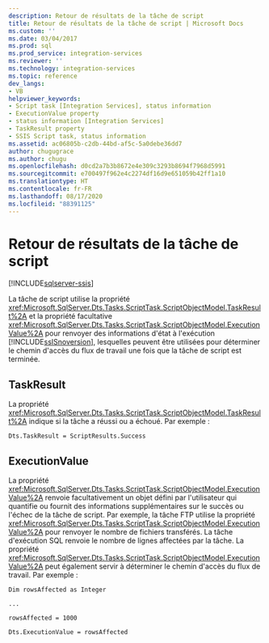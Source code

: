 ```yaml
---
description: Retour de résultats de la tâche de script
title: Retour de résultats de la tâche de script | Microsoft Docs
ms.custom: ''
ms.date: 03/04/2017
ms.prod: sql
ms.prod_service: integration-services
ms.reviewer: ''
ms.technology: integration-services
ms.topic: reference
dev_langs:
- VB
helpviewer_keywords:
- Script task [Integration Services], status information
- ExecutionValue property
- status information [Integration Services]
- TaskResult property
- SSIS Script task, status information
ms.assetid: ac06805b-c2db-44bd-af5c-5a0debe36dd7
author: chugugrace
ms.author: chugu
ms.openlocfilehash: d0cd2a7b3b8672e4e309c3293b8694f7968d5991
ms.sourcegitcommit: e700497f962e4c2274df16d9e651059b42ff1a10
ms.translationtype: HT
ms.contentlocale: fr-FR
ms.lasthandoff: 08/17/2020
ms.locfileid: "88391125"
---
```

# <a name="returning-results-from-the-script-task"></a>Retour de résultats de la tâche de script

[!INCLUDE[sqlserver-ssis](../../../includes/applies-to-version/sqlserver-ssis.md)]


  La tâche de script utilise la propriété <xref:Microsoft.SqlServer.Dts.Tasks.ScriptTask.ScriptObjectModel.TaskResult%2A> et la propriété facultative <xref:Microsoft.SqlServer.Dts.Tasks.ScriptTask.ScriptObjectModel.ExecutionValue%2A> pour renvoyer des informations d'état à l'exécution [!INCLUDE[ssISnoversion](../../../includes/ssisnoversion-md.md)], lesquelles peuvent être utilisées pour déterminer le chemin d'accès du flux de travail une fois que la tâche de script est terminée.  
  
## <a name="taskresult"></a>TaskResult  
 La propriété <xref:Microsoft.SqlServer.Dts.Tasks.ScriptTask.ScriptObjectModel.TaskResult%2A> indique si la tâche a réussi ou a échoué. Par exemple :  
  
 `Dts.TaskResult = ScriptResults.Success`  
  
## <a name="executionvalue"></a>ExecutionValue  
 La propriété <xref:Microsoft.SqlServer.Dts.Tasks.ScriptTask.ScriptObjectModel.ExecutionValue%2A> renvoie facultativement un objet défini par l'utilisateur qui quantifie ou fournit des informations supplémentaires sur le succès ou l'échec de la tâche de script. Par exemple, la tâche FTP utilise la propriété <xref:Microsoft.SqlServer.Dts.Tasks.ScriptTask.ScriptObjectModel.ExecutionValue%2A> pour renvoyer le nombre de fichiers transférés. La tâche d'exécution SQL renvoie le nombre de lignes affectées par la tâche. La propriété <xref:Microsoft.SqlServer.Dts.Tasks.ScriptTask.ScriptObjectModel.ExecutionValue%2A> peut également servir à déterminer le chemin d'accès du flux de travail. Par exemple :  
  
 `Dim rowsAffected as Integer`  
  
 `...`  
  
 `rowsAffected = 1000`  
  
 `Dts.ExecutionValue = rowsAffected`  
